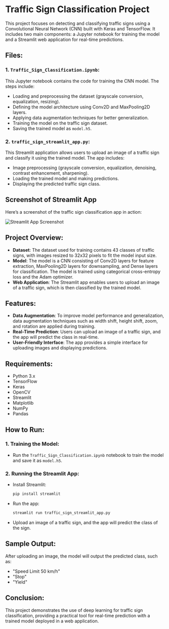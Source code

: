 # Traffic Sign Classification Project

This project focuses on detecting and classifying traffic signs using a Convolutional Neural Network (CNN) built with Keras and TensorFlow. It includes two main components: a Jupyter notebook for training the model and a Streamlit web application for real-time predictions.

## Files:

### 1. `Traffic_Sign_Classification.ipynb`:
This Jupyter notebook contains the code for training the CNN model. The steps include:
- Loading and preprocessing the dataset (grayscale conversion, equalization, resizing).
- Defining the model architecture using Conv2D and MaxPooling2D layers.
- Applying data augmentation techniques for better generalization.
- Training the model on the traffic sign dataset.
- Saving the trained model as `model.h5`.

### 2. `traffic_sign_streamlit_app.py`:
This Streamlit application allows users to upload an image of a traffic sign and classify it using the trained model. The app includes:
- Image preprocessing (grayscale conversion, equalization, denoising, contrast enhancement, sharpening).
- Loading the trained model and making predictions.
- Displaying the predicted traffic sign class.

## Screenshot of Streamlit App

Here’s a screenshot of the traffic sign classification app in action:

![Streamlit App Screenshot](images/Screenshot_2024_12_18_141648.png)

## Project Overview:

- **Dataset**: The dataset used for training contains 43 classes of traffic signs, with images resized to 32x32 pixels to fit the model input size.
- **Model**: The model is a CNN consisting of Conv2D layers for feature extraction, MaxPooling2D layers for downsampling, and Dense layers for classification. The model is trained using categorical cross-entropy loss and the Adam optimizer.
- **Web Application**: The Streamlit app enables users to upload an image of a traffic sign, which is then classified by the trained model.

## Features:

- **Data Augmentation**: To improve model performance and generalization, data augmentation techniques such as width shift, height shift, zoom, and rotation are applied during training.
- **Real-Time Prediction**: Users can upload an image of a traffic sign, and the app will predict the class in real-time.
- **User-Friendly Interface**: The app provides a simple interface for uploading images and displaying predictions.

## Requirements:

- Python 3.x
- TensorFlow
- Keras
- OpenCV
- Streamlit
- Matplotlib
- NumPy
- Pandas

## How to Run:

### 1. **Training the Model**:
   - Run the `Traffic_Sign_Classification.ipynb` notebook to train the model and save it as `model.h5`.

### 2. **Running the Streamlit App**:
   - Install Streamlit:  
     ```bash
     pip install streamlit
     ```
   - Run the app:  
     ```bash
     streamlit run traffic_sign_streamlit_app.py
     ```
   - Upload an image of a traffic sign, and the app will predict the class of the sign.

## Sample Output:

After uploading an image, the model will output the predicted class, such as:
- "Speed Limit 50 km/h"
- "Stop"
- "Yield"

## Conclusion:

This project demonstrates the use of deep learning for traffic sign classification, providing a practical tool for real-time prediction with a trained model deployed in a web application.
